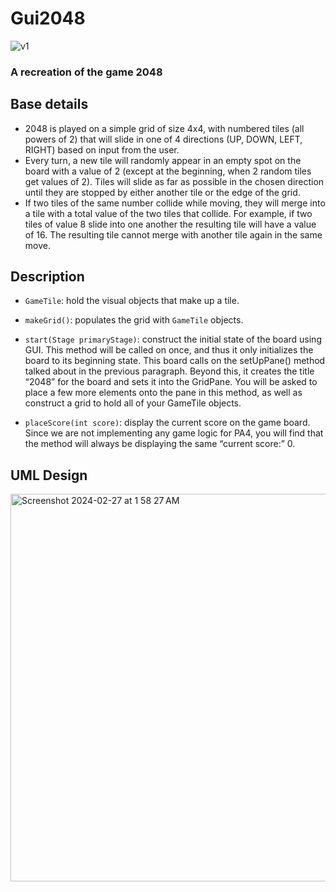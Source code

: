 # Gui2048

![v1](https://github.com/ayoung206/Gui2048/assets/32970772/f14c34be-e450-4ef7-a860-512ca716783a)
### A recreation of the game 2048

## Base details
- 2048 is played on a simple grid of size 4x4, with numbered tiles (all powers of 2) that will slide in one of 4 directions (UP, DOWN, LEFT, RIGHT) based on input from the user.
- Every turn, a new tile will randomly appear in an empty spot on the board with a value of 2 (except at the beginning, when 2 random tiles get values of 2). Tiles will slide as far as possible in the chosen direction until they are stopped by either another tile or the edge of the grid.
- If two tiles of the same number collide while moving, they will merge into a tile with a total value of the two tiles that collide. For example, if two tiles of value 8 slide into one another the resulting tile will have a value of 16. The resulting tile cannot merge with another tile again in the same move.

## Description
- `GameTile`: hold the visual objects that make up a tile.

- `makeGrid()`: populates the grid with `GameTile` objects.

- `start(Stage primaryStage)`: construct the initial state of the board using GUI. This method will be called on once, and thus it only initializes the board to its beginning state. This board calls on the setUpPane() method talked about in the previous paragraph. Beyond this, it creates the title “2048” for the board and sets it into the GridPane. You will be asked to place a few more elements onto the pane in this method, as well as construct a grid to hold all of your GameTile objects.

- `placeScore(int score)`: display the current score on the game board. Since we are not implementing any game logic for PA4, you will find that the method will always be displaying the same “current score:” 0.

## UML Design
<img width="620" alt="Screenshot 2024-02-27 at 1 58 27 AM" src="https://github.com/ayoung206/Gui2048/assets/32970772/3b046a9e-5090-4b60-80a2-a8d56e444010">
